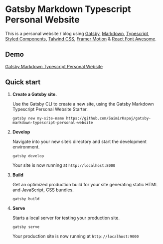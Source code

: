# Gatsby Markdown Typescript Personal Website

This is a personal website / blog using [Gatsby](https://www.gatsbyjs.org/), [Markdown](https://www.markdownguide.org/), [Typescript](https://www.typescriptlang.org/), [Styled Components](https://styled-components.com/), [Talwind CSS](https://tailwindcss.com/), [Framer Motion](https://www.framer.com/motion/) & [React Font Awesome](https://github.com/FortAwesome/react-fontawesome/).

## Demo

[Gatsby Markdown Typescript Personal Website](https://gatsby-markdown-typescript-personal-website.netlify.app/)

## Quick start

1. **Create a Gatsby site.**

    Use the Gatsby CLI to create a new site, using the Gatsby Markdown Typescript Personal Website Starter.

    ```shell
    gatsby new my-site-name https://github.com/SaimirKapaj/gatsby-markdown-typescript-personal-website
    ```

2. **Develop**

    Navigate into your new site’s directory and start the development environment.

    ```shell
    gatsby develop
    ```

    Your site is now running at `http://localhost:8000`

3. **Build**

    Get an optimized production build for your site generating static HTML and JavaScript, CSS bundles.

    ```shell
    gatsby build
    ```

4. **Serve**

    Starts a local server for testing your production site.

    ```shell
    gatsby serve
    ```

    Your production site is now running at `http://localhost:9000`
